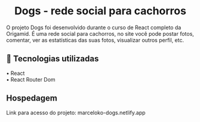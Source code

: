<h1 align='center'>Dogs - rede social para cachorros</h1>
O projeto Dogs foi desenvolvido durante o curso de React completo da Origamid. É uma rede social para cachorros, no site você pode postar fotos, comentar, ver as estatísticas das suas fotos, visualizar outros perfil, etc.

<h2>🚀 Tecnologias utilizadas </h2>
• React<br>
• React Router Dom

<h2>Hospedagem</h2>
<link>Link para acesso do projeto: marceloko-dogs.netlify.app</link>
